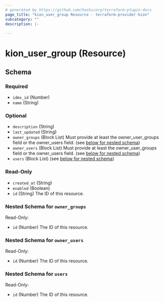 ```yaml
---
# generated by https://github.com/hashicorp/terraform-plugin-docs
page_title: "kion_user_group Resource - terraform-provider-kion"
subcategory: ""
description: |-
  
---
```


# kion_user_group (Resource)





<!-- schema generated by tfplugindocs -->
## Schema

### Required

- `idms_id` (Number)
- `name` (String)

### Optional

- `description` (String)
- `last_updated` (String)
- `owner_groups` (Block List) Must provide at least the owner_user_groups field or the owner_users field. (see [below for nested schema](#nestedblock--owner_groups))
- `owner_users` (Block List) Must provide at least the owner_user_groups field or the owner_users field. (see [below for nested schema](#nestedblock--owner_users))
- `users` (Block List) (see [below for nested schema](#nestedblock--users))

### Read-Only

- `created_at` (String)
- `enabled` (Boolean)
- `id` (String) The ID of this resource.

<a id="nestedblock--owner_groups"></a>
### Nested Schema for `owner_groups`

Read-Only:

- `id` (Number) The ID of this resource.


<a id="nestedblock--owner_users"></a>
### Nested Schema for `owner_users`

Read-Only:

- `id` (Number) The ID of this resource.


<a id="nestedblock--users"></a>
### Nested Schema for `users`

Read-Only:

- `id` (Number) The ID of this resource.


